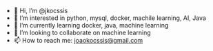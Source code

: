 - 👋 Hi, I’m @jkocssis
- 👀 I’m interested in python, mysql, docker, machile learning, AI, Java
- 🌱 I’m currently learning docker, java, machine learning
- 💞️ I’m looking to collaborate on machine learning
- 📫 How to reach me:  joaokocssis@gmail.com

<!---
jkocssis/jkocssis is a ✨ special ✨ repository because its `README.md` (this file) appears on your GitHub profile.
You can click the Preview link to take a look at your changes.
--->
